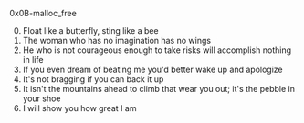 0x0B-malloc_free

0. Float like a butterfly, sting like a bee 
1. The woman who has no imagination has no wings 
2. He who is not courageous enough to take risks will accomplish nothing in life 
3. If you even dream of beating me you'd better wake up and apologize
4. It's not bragging if you can back it up 
5. It isn't the mountains ahead to climb that wear you out; it's the pebble in your shoe 
6. I will show you how great I am 
